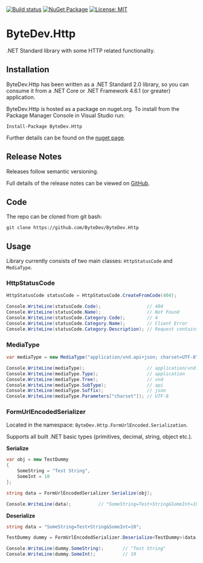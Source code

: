 [![Build status](https://ci.appveyor.com/api/projects/status/github/bytedev/ByteDev.Http?branch=master&svg=true)](https://ci.appveyor.com/project/bytedev/ByteDev-Http/branch/master)
[![NuGet Package](https://img.shields.io/nuget/v/ByteDev.Http.svg)](https://www.nuget.org/packages/ByteDev.Http)
[![License: MIT](https://img.shields.io/badge/License-MIT-green.svg)](https://github.com/ByteDev/ByteDev.Http/blob/master/LICENSE)

# ByteDev.Http

.NET Standard library with some HTTP related functionality.

## Installation

ByteDev.Http has been written as a .NET Standard 2.0 library, so you can consume it from a .NET Core or .NET Framework 4.6.1 (or greater) application.

ByteDev.Http is hosted as a package on nuget.org.  To install from the Package Manager Console in Visual Studio run:

`Install-Package ByteDev.Http`

Further details can be found on the [nuget page](https://www.nuget.org/packages/ByteDev.Http/).

## Release Notes

Releases follow semantic versioning.

Full details of the release notes can be viewed on [GitHub](https://github.com/ByteDev/ByteDev.Http/blob/master/docs/RELEASE-NOTES.md).

## Code

The repo can be cloned from git bash:

`git clone https://github.com/ByteDev/ByteDev.Http`

## Usage

Library currently consists of two main classes: `HttpStatusCode` and `MediaType`.

### HttpStatusCode

```csharp
HttpStatusCode statusCode = HttpStatusCode.CreateFromCode(404);

Console.WriteLine(statusCode.Code);                 // 404
Console.WriteLine(statusCode.Name);                 // Not Found
Console.WriteLine(statusCode.Category.Code);        // 4
Console.WriteLine(statusCode.Category.Name);        // Client Error
Console.WriteLine(statusCode.Category.Description); // Request contains bad syntax or cannot be fulfilled.
```

### MediaType

```csharp
var mediaType = new MediaType("application/vnd.api+json; charset=UTF-8");

Console.WriteLine(mediaType);                       // application/vnd.api+json; charset=UTF-8
Console.WriteLine(mediaType.Type);                  // application
Console.WriteLine(mediaType.Tree);                  // vnd
Console.WriteLine(mediaType.SubType);               // api
Console.WriteLine(mediaType.Suffix);                // json
Console.WriteLine(mediaType.Parameters["charset"]); // UTF-8
```

### FormUrlEncodedSerializer

Located in the namespace: `ByteDev.Http.FormUrlEncoded.Serialization`. 

Supports all built .NET basic types (primitives, decimal, string, object etc.).

**Serialize**
```csharp
var obj = new TestDummy
{
    SomeString = "Test String",
    SomeInt = 10
};

string data = FormUrlEncodedSerializer.Serialize(obj);

Console.WriteLine(data);          // "SomeString=Test+String&SomeInt=10"
```

**Deserialize**
```csharp
string data = "SomeString=Test+String&SomeInt=10";

TestDummy dummy = FormUrlEncodedSerializer.Deserialize<TestDummy>(data);

Console.WriteLine(dummy.SomeString);       // "Test String"
Console.WriteLine(dummy.SomeInt);          // 10
```